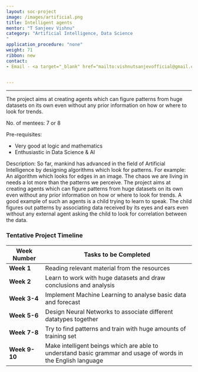 ```yaml
---
layout: soc-project
image: /images/artificial.png
title: Intelligent agents
mentor: "T Sanjeev Vishnu"
category: "Artificial Intelligence, Data Science
"
application_procedure: "none"
weight: 71
ribbon: new
contact:
- Email - <a target="_blank" href="mailto:vishnutsanjevofficial@gmail.com">vishnutsanjevofficial@gmail.com</a>


---
```


---
The project aims at creating agents which can figure patterns from huge datasets on its own even without any prior information on how or where to look for trends.


<!--break-->

No. of mentees: 7 or 8

Pre-requisites:

- Very good at logic and mathematics
- Enthusiastic in Data Science & AI

Description:
So far, mankind has advanced in the field of Artificial Intelligence by designing algorithms which look for patterns. For example: An algorithm which looks for edges in an image.
	The chaos we are living in needs a lot more than the patterns we perceive.
	The project aims at creating agents which can figure patterns from huge datasets on its own even without any prior information on how or where to look for trends.
	A good example of such an agents is a child trying to learn to speak. The child figures out patterns by associating data received by its eyes and ears even without any external agent asking the child to look for correlation between the data.


<!--break-->

### Tentative Project Timeline
<!--break-->

|Week Number  | Tasks to be Completed|
|--- | --- | 
|**Week 1** |Reading relevant material from the resources |
|**Week 2** |Learn to work with huge datasets and draw conclusions and analysis|
|**Week 3-4** | Implement Machine Learning to analyse basic data and forecast |
|**Week 5-6** | Design Neural Networks to associate different datatypes together|
|**Week 7-8** | Try to find patterns and train with huge amounts of training set |
|**Week 9-10** | Make intelligent beings which are able to understand basic grammar and usage of words in the English language |



<!--break-->
